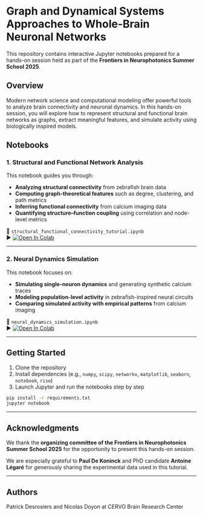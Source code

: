 # Graph and Dynamical Systems Approaches to Whole-Brain Neuronal Networks

This repository contains interactive Jupyter notebooks prepared for a hands-on session held as part of the **Frontiers in Neurophotonics Summer School 2025**.

## Overview

Modern network science and computational modeling offer powerful tools to analyze brain connectivity and neuronal dynamics. In this hands-on session, you will explore how to represent structural and functional brain networks as graphs, extract meaningful features, and simulate activity using biologically inspired models.

## Notebooks

### 1. Structural and Functional Network Analysis

This notebook guides you through:

- **Analyzing structural connectivity** from zebrafish brain data  
- **Computing graph-theoretical features** such as degree, clustering, and path metrics  
- **Inferring functional connectivity** from calcium imaging data  
- **Quantifying structure–function coupling** using correlation and node-level metrics

📁 `structural_functional_connectivity_tutorial.ipynb`  
▶️ [![Open In Colab](https://colab.research.google.com/assets/colab-badge.svg)](https://colab.research.google.com/github/your-username/your-repo-name/blob/main/structural_functional_connectivity_tutorial.ipynb)

---

### 2. Neural Dynamics Simulation

This notebook focuses on:

- **Simulating single-neuron dynamics** and generating synthetic calcium traces  
- **Modeling population-level activity** in zebrafish-inspired neural circuits  
- **Comparing simulated activity with empirical patterns** from calcium imaging

📁 `neural_dynamics_simulation.ipynb`  
▶️ [![Open In Colab](https://colab.research.google.com/assets/colab-badge.svg)](https://colab.research.google.com/github/your-username/your-repo-name/blob/main/neural_dynamics_simulation.ipynb)

---

## Getting Started

1. Clone the repository  
2. Install dependencies (e.g., `numpy`, `scipy`, `networkx`, `matplotlib`, `seaborn`, `notebook`, `rise`)  
3. Launch Jupyter and run the notebooks step by step

```bash
pip install -r requirements.txt
jupyter notebook
```
---
## Acknowledgments
We thank the **organizing committee of the Frontiers in Neurophotonics Summer School 2025** for the opportunity to present this hands-on session.

We are especially grateful to **Paul De Koninck** and PhD candidate **Antoine Légaré** for generously sharing the experimental data used in this tutorial.

---

## Authors

Patrick Desrosiers and Nicolas Doyon at CERVO Brain Research Center